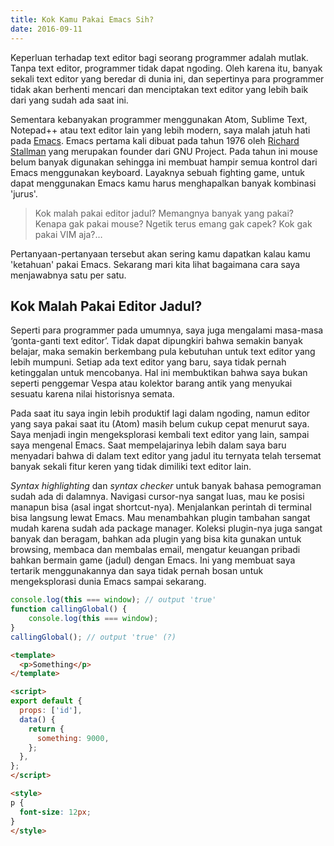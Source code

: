 ```yaml
---
title: Kok Kamu Pakai Emacs Sih?
date: 2016-09-11
---
```


Keperluan terhadap text editor bagi seorang programmer adalah mutlak. Tanpa text editor, programmer tidak dapat ngoding. Oleh karena itu, banyak sekali text editor yang beredar di dunia ini, dan sepertinya para programmer tidak akan berhenti mencari dan menciptakan text editor yang lebih baik dari yang sudah ada saat ini.

Sementara kebanyakan programmer menggunakan Atom, Sublime Text, Notepad++ atau text editor lain yang lebih modern, saya malah jatuh hati pada [Emacs](https://www.gnu.org/software/emacs/). Emacs pertama kali dibuat pada tahun 1976 oleh [Richard Stallman](https://en.wikipedia.org/wiki/Richard_Stallman) yang merupakan founder dari GNU Project. Pada tahun ini mouse belum banyak digunakan sehingga ini membuat hampir semua kontrol dari Emacs menggunakan keyboard. Layaknya sebuah fighting game, untuk dapat menggunakan Emacs kamu harus menghapalkan banyak kombinasi 'jurus'.

> Kok malah pakai editor jadul? Memangnya banyak yang pakai? Kenapa gak pakai mouse? Ngetik terus emang gak capek? Kok gak pakai VIM aja?…

Pertanyaan-pertanyaan tersebut akan sering kamu dapatkan kalau kamu 'ketahuan' pakai Emacs. Sekarang mari kita lihat bagaimana cara saya menjawabnya satu per satu.

## Kok Malah Pakai Editor Jadul?

Seperti para programmer pada umumnya, saya juga mengalami masa-masa ‘gonta-ganti text editor’. Tidak dapat dipungkiri bahwa semakin banyak belajar, maka semakin berkembang pula kebutuhan untuk text editor yang lebih mumpuni. Setiap ada text editor yang baru, saya tidak pernah ketinggalan untuk mencobanya. Hal ini membuktikan bahwa saya bukan seperti penggemar Vespa atau kolektor barang antik yang menyukai sesuatu karena nilai historisnya semata.

Pada saat itu saya ingin lebih produktif lagi dalam ngoding, namun editor yang saya pakai saat itu (Atom) masih belum cukup cepat menurut saya. Saya menjadi ingin mengeksplorasi kembali text editor yang lain, sampai saya mengenal Emacs. Saat mempelajarinya lebih dalam saya baru menyadari bahwa di dalam text editor yang jadul itu ternyata telah tersemat banyak sekali fitur keren yang tidak dimiliki text editor lain.

_Syntax highlighting_ dan _syntax checker_ untuk banyak bahasa pemograman sudah ada di dalamnya. Navigasi cursor-nya sangat luas, mau ke posisi manapun bisa (asal ingat shortcut-nya). Menjalankan perintah di terminal bisa langsung lewat Emacs. Mau menambahkan plugin tambahan sangat mudah karena sudah ada package manager. Koleksi plugin-nya juga sangat banyak dan beragam, bahkan ada plugin yang bisa kita gunakan untuk browsing, membaca dan membalas email, mengatur keuangan pribadi bahkan bermain game (jadul) dengan Emacs. Ini yang membuat saya tertarik menggunakannya dan saya tidak pernah bosan untuk mengeksplorasi dunia Emacs sampai sekarang.

``` js
console.log(this === window); // output 'true'
function callingGlobal() {
    console.log(this === window);
}
callingGlobal(); // output 'true' (?)
```
``` html
<template>
  <p>Something</p>
</template>

<script>
export default {
  props: ['id'],
  data() {
    return {
      something: 9000,
    };
  },
};
</script>

<style>
p {
  font-size: 12px;
}
</style>
```
